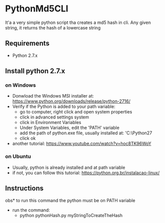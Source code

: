 # PythonMd5CLI

It'a a very simple python script tha creates a md5 hash in cli. Any given string, it returns the hash of a lowercase string

## Requirements
 
- Python 2.7.x

## Install python 2.7.x

### on Windows

- Donwload the Windows MSI installer at: https://www.python.org/downloads/release/python-2716/
- Verify if the Python is added to your path variable:
  - go to computer, right click and open system properties 
  - click in advanced settings system
  - click in Environment Variables
  - Under System Variables, edit the 'PATH' variable
  - add the path of python.exe file, usually installed at: 'C:\Python27
  - click ok
 - another tutorial: https://www.youtube.com/watch?v=hoc8TK96WoY

 
### on Ubuntu

- Usually, python is already installed and at path variable
- if not, you can follow this tutorial: https://python.org.br/instalacao-linux/
 
## Instructions

obs* to run this command the python must be on PATH variable

- run the command:
  - python pythonHash.py myStringToCreateTheHash
